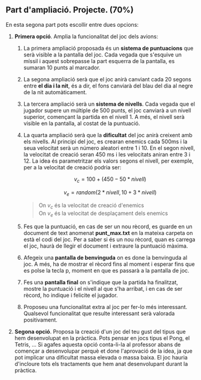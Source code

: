 ## Part d'ampliació. Projecte. (70%)

En esta segona part pots escollir entre dues opcions:

1. **Primera opció**. Amplia la funcionalitat del joc dels avions:

    1. La primera ampliació proposada és un **sistema de puntuacions** que serà visible a la pantalla del joc. Cada vegada que s'esquive un míssil i aquest sobrepasse la part esquerra de la pantalla, es sumaran 10 punts al marcador.
    2. La segona ampliació serà que el joc anirà canviant cada 20 segons entre **el dia i la nit**, és a dir, el fons canviarà del blau del dia al negre de la nit automàticament.
    3. La tercera ampliació serà un **sistema de nivells**. Cada vegada que el jugador supere un múltiple de 500 punts, el joc canviarà a un nivell superior, començant la partida en el nivell 1. A més, el nivell serà visible en la pantalla, al costat de la puntuació.
    4. La quarta ampliació serà que la **dificultat** del joc anirà creixent amb els nivells. Al principi del joc, es crearan enemics cada 500ms i la seua velocitat serà un número aleatori entre 1 i 10. En el segon nivell, la velocitat de creació seran 450 ms i les velocitats aniran entre 3 i 12. La idea és parametritzar els valors segons el nivell, per exemple, per a la velocitat de creació podria ser:
   
        $$v_c =  100 + (450 - 50 * nivell)$$

        $$v_e = random(2 * nivell, 10 + 3 * nivell)$$

        > On $v_c$ és la velocitat de creació d'enemics  
        > On $v_e$ és la velocitat de desplaçament dels enemics

    5. Fes que la puntuació, en cas de ser un nou rècord, es guarde en un document de text anomenat **punt_max.txt** en la mateixa carpeta on està el codi del joc. Per a saber si és un nou rècord, quan es carrega el joc, haurà de llegir el document i extraure la puntuació màxima.
    6. Afegeix una **pantalla de benvinguda** on es done la benvinguda al joc. A més, ha de mostrar el rècord fins al moment i esperar fins que es polse la tecla p, moment en que es passarà a la pantalla de joc.
    7. Fes una **pantalla final** on s'indique que la partida ha finalitzat, mostre la puntuació i el nivell al que s'ha arribat, i en cas de ser rècord, ho indique i felicite el jugador.
    8. Proposeu una funcionalitat extra al joc per fer-lo més interessant. Qualsevol funcionalitat que resulte interessant serà valorada positivament.
   
2. **Segona opció**. Proposa la creació d'un joc del teu gust del tipus que hem desenvolupat en la pràctica. Pots pensar en jocs tipus el Pong, el Tetris, ... Si agafes aquesta opció conta-li-la al professor abans de començar a desenvolupar perquè et done l'aprovació de la idea, ja que pot implicar una dificultat massa elevada o massa baixa. El joc hauria d'incloure tots els tractaments que hem anat desenvolupant durant la pràctica.